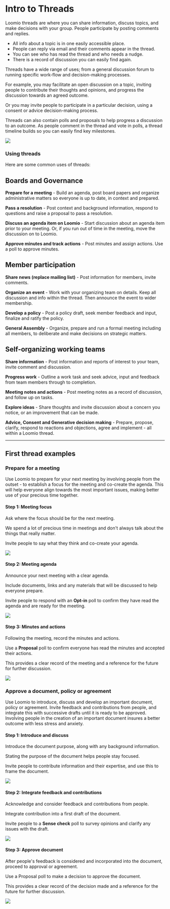 # Intro to Threads

Loomio threads are where you can share information, discuss topics, and make decisions with your group.  People participate by posting comments and replies.

- All info about a topic is in one easily accessible place.
- People can reply via email and their comments appear in the thread.
- You can see who has read the thread and who needs a nudge.
- There is a record of discussion you can easily find again.

Threads have a wide range of uses; from a general discussion forum to running specific work-flow and decision-making processes.

For example, you may facilitate an open discussion on a topic, inviting people to contribute their thoughts and opinions, and progress the discussion towards an agreed outcome.

Or you may invite people to participate in a particular decision, using a consent or advice decision-making process.

Threads can also contain polls and proposals to help progress a discussion to an outcome. As people comment in the thread and vote in polls, a thread timeline builds so you can easily find key milestones.

![](intro_to_thread.png)

### Using threads

Here are some common uses of threads:

## Boards and Governance

**Prepare for a meeting** - Build an agenda, post board papers and organize administrative matters so everyone is up to date, in context and prepared. 

**Pass a resolution** - Post context and background information, respond to questions and raise a proposal to pass a resolution. 

**Discuss an agenda item on Loomio** - Start discussion about an agenda item prior to your meeting. Or, if you run out of time in the meeting, move the discussion on to Loomio.

**Approve minutes and track actions** - Post minutes and assign actions. Use a poll to approve minutes. 

## Member participation

**Share news (replace mailing list)** - Post information for members, invite comments.

**Organize an event** - Work with your organizing team on details. Keep all discussion and info within the thread. Then announce the event to wider membership.

**Develop a policy** - Post a policy draft, seek member feedback and input, finalize and ratify the policy.

**General Assembly** - Organize, prepare and run a formal meeting including all members, to deliberate and make decisions on strategic matters.

## Self-organizing working teams

**Share information** - Post information and reports of interest to your team, invite comment and discussion.

**Progress work** - Outline a work task and seek advice, input and feedback from team members through to completion.

**Meeting notes and actions** - Post meeting notes as a record of discussion, and follow up on tasks. 

**Explore ideas** - Share thoughts and invite discussion about a concern you notice, or an improvement that can be made.

**Advice, Consent and Generative decision making** - Prepare, propose, clarify, respond to reactions and objections, agree and implement - all within a Loomio thread.

---
## First thread examples

### Prepare for a meeting
Use Loomio to prepare for your next meeting by involving people from the outset - to establish a focus for the meeting and co-create the agenda. This will help everyone align towards the most important issues, making better use of your precious time together.

#### Step 1: Meeting focus  
Ask where the focus should be for the next meeting.

We spend a lot of precious time in meetings and don't always talk about the things that really matter.  

Invite people to say what they think and co-create your agenda. 

![](meeting_focus.png#width-80)

#### Step 2: Meeting agenda
Announce your next meeting with a clear agenda. 

Include documents, links and any materials that will be discussed to help everyone prepare.  

Invite people to respond with an **Opt-in** poll to confirm they have read the agenda and are ready for the meeting.

![](meeting_agenda.png#width-80)

#### Step 3: Minutes and actions
Following the meeting, record the minutes and actions.  

Use a **Proposal** poll to confirm everyone has read the minutes and accepted their actions.  

This provides a clear record of the meeting and a reference for the future for further discussion. 

![](meeting_minutes.png#width-80)

### Approve a document, policy or agreement
Use Loomio to introduce, discuss and develop an important document, policy or agreement.  Invite feedback and contributions from people, and integrate this with successive drafts until it is ready to be approved.  Involving people in the creation of an important document insures a better outcome with less stress and anxiety.

#### Step 1: Introduce and discuss
Introduce the document purpose, along with any background information.

Stating the purpose of the document helps people stay focused.

Invite people to contribute information and their expertise, and use this to frame the document.

![](document_introduce.png#width-80)

#### Step 2: Integrate feedback and contributions
Acknowledge and consider feedback and contributions from people.

Integrate contribution into a first draft of the document.

Invite people to a **Sense check** poll to survey opinions and clarify any issues with the draft.

![](document_integrate.png#width-80)

#### Step 3: Approve document
After people's feedback is considered and incorporated into the document, proceed to approval or agreement.

Use a Proposal poll to make a decision to approve the document.  

This provides a clear record of the decision made and a reference for the future for further discussion. 

![](document_approval.png#width-80)

